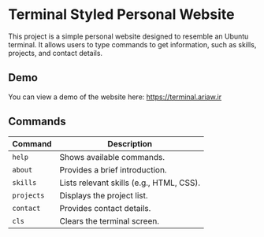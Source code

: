 # Terminal Styled Personal Website

This project is a simple personal website designed to resemble an Ubuntu terminal. It allows users to type commands to get information, such as skills, projects, and contact details.

## Demo

You can view a demo of the website here: https://terminal.ariaw.ir

## Commands

| Command  | Description                                   |
|----------|-----------------------------------------------|
| `help`   | Shows available commands.                     |
| `about`  | Provides a brief introduction.                |
| `skills` | Lists relevant skills (e.g., HTML, CSS).      |
| `projects` | Displays the project list.                  |
| `contact`| Provides contact details.                     |
| `cls`    | Clears the terminal screen.                   |
